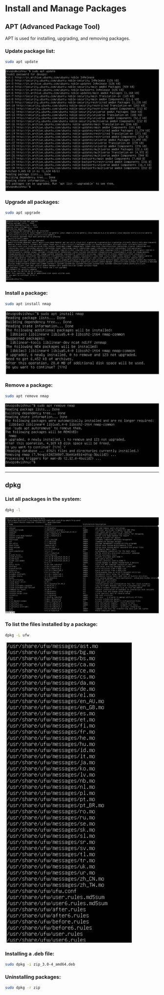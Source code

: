 
# Install and Manage Packages

## APT (Advanced Package Tool)

APT is used for installing, upgrading, and removing packages.

### Update package list:
```bash
sudo apt update
```
![image alt](https://github.com/vishnuraj96/DevOps_course/blob/464fce224d8734ae0bbf05dd2a8192c8260079d5/image/6.1.png)

### Upgrade all packages:
```bash
sudo apt upgrade
```
![image alt](https://github.com/vishnuraj96/DevOps_course/blob/464fce224d8734ae0bbf05dd2a8192c8260079d5/image/6.2.png)

### Install a package:
```bash
sudo apt install nmap
```
![image alt](https://github.com/vishnuraj96/DevOps_course/blob/464fce224d8734ae0bbf05dd2a8192c8260079d5/image/6.3.png)

### Remove a package:
```bash
sudo apt remove nmap
```
![image alt](https://github.com/vishnuraj96/DevOps_course/blob/464fce224d8734ae0bbf05dd2a8192c8260079d5/image/6.4.png)

---

## dpkg

### List all packages in the system:
```bash
dpkg -l
```
![image alt](https://github.com/vishnuraj96/DevOps_course/blob/464fce224d8734ae0bbf05dd2a8192c8260079d5/image/6.5.png)

### To list the files installed by a package:
```bash
dpkg -L ufw
```
![image alt](https://github.com/vishnuraj96/DevOps_course/blob/464fce224d8734ae0bbf05dd2a8192c8260079d5/image/6.6.png)

### Installing a .deb file:
```bash
sudo dpkg -i zip_3.0-4_amd64.deb
```

### Uninstalling packages:
```bash
sudo dpkg -r zip
```
